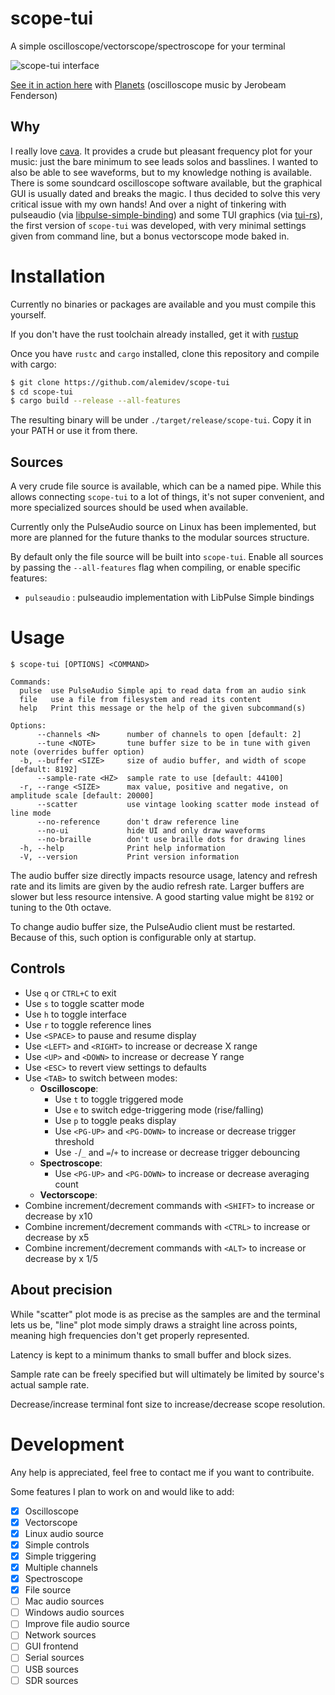 # scope-tui
A simple oscilloscope/vectorscope/spectroscope for your terminal

![scope-tui interface](https://cdn.alemi.dev/scope-tui-wide.png)

[See it in action here](https://cdn.alemi.dev/scope-tui-oscilloscope-music.webm) with [Planets](https://youtu.be/XziuEdpVUe0) (oscilloscope music by Jerobeam Fenderson)

## Why
I really love [cava](https://github.com/karlstav/cava). It provides a crude but pleasant frequency plot for your music: just the bare minimum to see leads solos and basslines.
I wanted to also be able to see waveforms, but to my knowledge nothing is available. There is some soundcard oscilloscope software available, but the graphical GUI is usually dated and breaks the magic.
I thus decided to solve this very critical issue with my own hands! And over a night of tinkering with pulseaudio (via [libpulse-simple-binding](https://crates.io/crates/libpulse-simple-binding)) and some TUI graphics (via [tui-rs](https://github.com/fdehau/tui-rs)), 
the first version of `scope-tui` was developed, with very minimal settings given from command line, but a bonus vectorscope mode baked in.

# Installation
Currently no binaries or packages are available and you must compile this yourself.

If you don't have the rust toolchain already installed, get it with [rustup](https://rustup.rs/)

Once you have `rustc` and `cargo` installed, clone this repository and compile with cargo:
```bash
$ git clone https://github.com/alemidev/scope-tui
$ cd scope-tui
$ cargo build --release --all-features
```

The resulting binary will be under `./target/release/scope-tui`. Copy it in your PATH or use it from there.

## Sources
A very crude file source is available, which can be a named pipe. While this allows connecting `scope-tui` to a lot of things, it's not super convenient, and more specialized sources should be used when available.

Currently only the PulseAudio source on Linux has been implemented, but more are planned for the future thanks to the modular sources structure.

By default only the file source will be built into `scope-tui`. Enable all sources by passing the `--all-features` flag when compiling, or enable specific features:
 * `pulseaudio` : pulseaudio implementation with LibPulse Simple bindings


# Usage
```
$ scope-tui [OPTIONS] <COMMAND>

Commands:
  pulse  use PulseAudio Simple api to read data from an audio sink
  file   use a file from filesystem and read its content
  help   Print this message or the help of the given subcommand(s)

Options:
      --channels <N>      number of channels to open [default: 2]
      --tune <NOTE>       tune buffer size to be in tune with given note (overrides buffer option)
  -b, --buffer <SIZE>     size of audio buffer, and width of scope [default: 8192]
      --sample-rate <HZ>  sample rate to use [default: 44100]
  -r, --range <SIZE>      max value, positive and negative, on amplitude scale [default: 20000]
      --scatter           use vintage looking scatter mode instead of line mode
      --no-reference      don't draw reference line
      --no-ui             hide UI and only draw waveforms
      --no-braille        don't use braille dots for drawing lines
  -h, --help              Print help information
  -V, --version           Print version information
```

The audio buffer size directly impacts resource usage, latency and refresh rate and its limits are given by the audio refresh rate. Larger buffers are slower but less resource intensive. A good starting value might be `8192` or tuning to the 0th octave.

To change audio buffer size, the PulseAudio client must be restarted. Because of this, such option is configurable only at startup.

## Controls
* Use `q` or `CTRL+C` to exit
* Use `s` to toggle scatter mode
* Use `h` to toggle interface
* Use `r` to toggle reference lines
* Use `<SPACE>` to pause and resume display
* Use `<LEFT>` and `<RIGHT>` to increase or decrease X range
* Use `<UP>` and `<DOWN>` to increase or decrease Y range
* Use `<ESC>` to revert view settings to defaults
* Use `<TAB>` to switch between modes:
  * **Oscilloscope**:
    * Use `t` to toggle triggered mode
    * Use `e` to switch edge-triggering mode (rise/falling)
    * Use `p` to toggle peaks display
    * Use `<PG-UP>` and `<PG-DOWN>` to increase or decrease trigger threshold
    * Use `-`/`_` and `=`/`+` to increase or decrease trigger debouncing
  * **Spectroscope**:
    * Use `<PG-UP>` and `<PG-DOWN>` to increase or decrease averaging count
  * **Vectorscope**:
* Combine increment/decrement commands with `<SHIFT>` to increase or decrease by x10
* Combine increment/decrement commands with `<CTRL>` to increase or decrease by x5
* Combine increment/decrement commands with `<ALT>` to increase or decrease by x 1/5

## About precision
While "scatter" plot mode is as precise as the samples are and the terminal lets us be, "line" plot mode simply draws a straight line across points, meaning high frequencies don't get properly represented.

Latency is kept to a minimum thanks to small buffer and block sizes.

Sample rate can be freely specified but will ultimately be limited by source's actual sample rate.

Decrease/increase terminal font size to increase/decrease scope resolution.

# Development
Any help is appreciated, feel free to contact me if you want to contribuite.

Some features I plan to work on and would like to add:
 * [x] Oscilloscope
 * [x] Vectorscope
 * [x] Linux audio source
 * [x] Simple controls
 * [x] Simple triggering
 * [x] Multiple channels
 * [x] Spectroscope
 * [x] File source
 * [ ] Mac audio sources
 * [ ] Windows audio sources
 * [ ] Improve file audio source
 * [ ] Network sources
 * [ ] GUI frontend
 * [ ] Serial sources
 * [ ] USB sources
 * [ ] SDR sources
